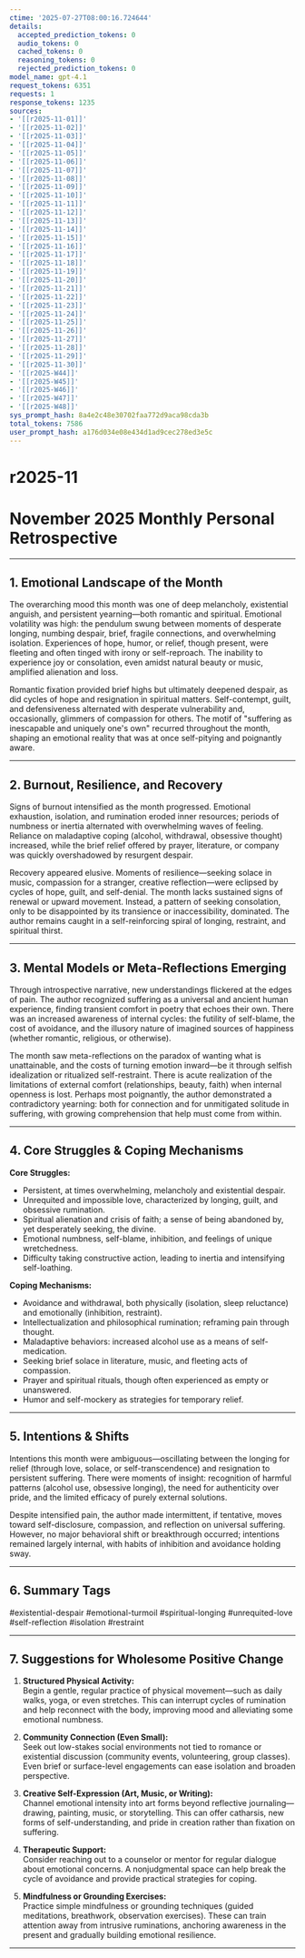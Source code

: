 ```yaml
---
ctime: '2025-07-27T08:00:16.724644'
details:
  accepted_prediction_tokens: 0
  audio_tokens: 0
  cached_tokens: 0
  reasoning_tokens: 0
  rejected_prediction_tokens: 0
model_name: gpt-4.1
request_tokens: 6351
requests: 1
response_tokens: 1235
sources:
- '[[r2025-11-01]]'
- '[[r2025-11-02]]'
- '[[r2025-11-03]]'
- '[[r2025-11-04]]'
- '[[r2025-11-05]]'
- '[[r2025-11-06]]'
- '[[r2025-11-07]]'
- '[[r2025-11-08]]'
- '[[r2025-11-09]]'
- '[[r2025-11-10]]'
- '[[r2025-11-11]]'
- '[[r2025-11-12]]'
- '[[r2025-11-13]]'
- '[[r2025-11-14]]'
- '[[r2025-11-15]]'
- '[[r2025-11-16]]'
- '[[r2025-11-17]]'
- '[[r2025-11-18]]'
- '[[r2025-11-19]]'
- '[[r2025-11-20]]'
- '[[r2025-11-21]]'
- '[[r2025-11-22]]'
- '[[r2025-11-23]]'
- '[[r2025-11-24]]'
- '[[r2025-11-25]]'
- '[[r2025-11-26]]'
- '[[r2025-11-27]]'
- '[[r2025-11-28]]'
- '[[r2025-11-29]]'
- '[[r2025-11-30]]'
- '[[r2025-W44]]'
- '[[r2025-W45]]'
- '[[r2025-W46]]'
- '[[r2025-W47]]'
- '[[r2025-W48]]'
sys_prompt_hash: 8a4e2c48e30702faa772d9aca98cda3b
total_tokens: 7586
user_prompt_hash: a176d034e08e434d1ad9cec278ed3e5c
---
```

# r2025-11

# November 2025 Monthly Personal Retrospective

---

## 1. Emotional Landscape of the Month

The overarching mood this month was one of deep melancholy, existential anguish, and persistent yearning—both romantic and spiritual. Emotional volatility was high: the pendulum swung between moments of desperate longing, numbing despair, brief, fragile connections, and overwhelming isolation. Experiences of hope, humor, or relief, though present, were fleeting and often tinged with irony or self-reproach. The inability to experience joy or consolation, even amidst natural beauty or music, amplified alienation and loss.

Romantic fixation provided brief highs but ultimately deepened despair, as did cycles of hope and resignation in spiritual matters. Self-contempt, guilt, and defensiveness alternated with desperate vulnerability and, occasionally, glimmers of compassion for others. The motif of "suffering as inescapable and uniquely one's own" recurred throughout the month, shaping an emotional reality that was at once self-pitying and poignantly aware.

---

## 2. Burnout, Resilience, and Recovery

Signs of burnout intensified as the month progressed. Emotional exhaustion, isolation, and rumination eroded inner resources; periods of numbness or inertia alternated with overwhelming waves of feeling. Reliance on maladaptive coping (alcohol, withdrawal, obsessive thought) increased, while the brief relief offered by prayer, literature, or company was quickly overshadowed by resurgent despair.

Recovery appeared elusive. Moments of resilience—seeking solace in music, compassion for a stranger, creative reflection—were eclipsed by cycles of hope, guilt, and self-denial. The month lacks sustained signs of renewal or upward movement. Instead, a pattern of seeking consolation, only to be disappointed by its transience or inaccessibility, dominated. The author remains caught in a self-reinforcing spiral of longing, restraint, and spiritual thirst.

---

## 3. Mental Models or Meta-Reflections Emerging

Through introspective narrative, new understandings flickered at the edges of pain. The author recognized suffering as a universal and ancient human experience, finding transient comfort in poetry that echoes their own. There was an increased awareness of internal cycles: the futility of self-blame, the cost of avoidance, and the illusory nature of imagined sources of happiness (whether romantic, religious, or otherwise).

The month saw meta-reflections on the paradox of wanting what is unattainable, and the costs of turning emotion inward—be it through selfish idealization or ritualized self-restraint. There is acute realization of the limitations of external comfort (relationships, beauty, faith) when internal openness is lost. Perhaps most poignantly, the author demonstrated a contradictory yearning: both for connection and for unmitigated solitude in suffering, with growing comprehension that help must come from within.

---

## 4. Core Struggles & Coping Mechanisms

**Core Struggles:**
- Persistent, at times overwhelming, melancholy and existential despair.
- Unrequited and impossible love, characterized by longing, guilt, and obsessive rumination.
- Spiritual alienation and crisis of faith; a sense of being abandoned by, yet desperately seeking, the divine.
- Emotional numbness, self-blame, inhibition, and feelings of unique wretchedness.
- Difficulty taking constructive action, leading to inertia and intensifying self-loathing.

**Coping Mechanisms:**
- Avoidance and withdrawal, both physically (isolation, sleep reluctance) and emotionally (inhibition, restraint).
- Intellectualization and philosophical rumination; reframing pain through thought.
- Maladaptive behaviors: increased alcohol use as a means of self-medication.
- Seeking brief solace in literature, music, and fleeting acts of compassion.
- Prayer and spiritual rituals, though often experienced as empty or unanswered.
- Humor and self-mockery as strategies for temporary relief.

---

## 5. Intentions & Shifts

Intentions this month were ambiguous—oscillating between the longing for relief (through love, solace, or self-transcendence) and resignation to persistent suffering. There were moments of insight: recognition of harmful patterns (alcohol use, obsessive longing), the need for authenticity over pride, and the limited efficacy of purely external solutions.

Despite intensified pain, the author made intermittent, if tentative, moves toward self-disclosure, compassion, and reflection on universal suffering. However, no major behavioral shift or breakthrough occurred; intentions remained largely internal, with habits of inhibition and avoidance holding sway.

---

## 6. Summary Tags

#existential-despair #emotional-turmoil #spiritual-longing #unrequited-love #self-reflection #isolation #restraint

---

## 7. Suggestions for Wholesome Positive Change

1. **Structured Physical Activity:**  
   Begin a gentle, regular practice of physical movement—such as daily walks, yoga, or even stretches. This can interrupt cycles of rumination and help reconnect with the body, improving mood and alleviating some emotional numbness.

2. **Community Connection (Even Small):**  
   Seek out low-stakes social environments not tied to romance or existential discussion (community events, volunteering, group classes). Even brief or surface-level engagements can ease isolation and broaden perspective.

3. **Creative Self-Expression (Art, Music, or Writing):**  
   Channel emotional intensity into art forms beyond reflective journaling—drawing, painting, music, or storytelling. This can offer catharsis, new forms of self-understanding, and pride in creation rather than fixation on suffering.

4. **Therapeutic Support:**  
   Consider reaching out to a counselor or mentor for regular dialogue about emotional concerns. A nonjudgmental space can help break the cycle of avoidance and provide practical strategies for coping.

5. **Mindfulness or Grounding Exercises:**  
   Practice simple mindfulness or grounding techniques (guided meditations, breathwork, observation exercises). These can train attention away from intrusive ruminations, anchoring awareness in the present and gradually building emotional resilience.

---